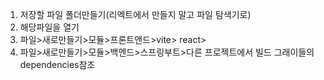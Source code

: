 1. 저장할 파일 폴더만들기(리엑트에서 만들지 말고 파일 탐색기로)
2. 해당파일을 열기
3. 파일>새로만들기>모듈>프론트앤드>vite> react> 
4. 파일>새로만들기>모듈>백엔드>스프링부트>다른 프로젝트에서 빌드 그래이들의 dependencies참조
